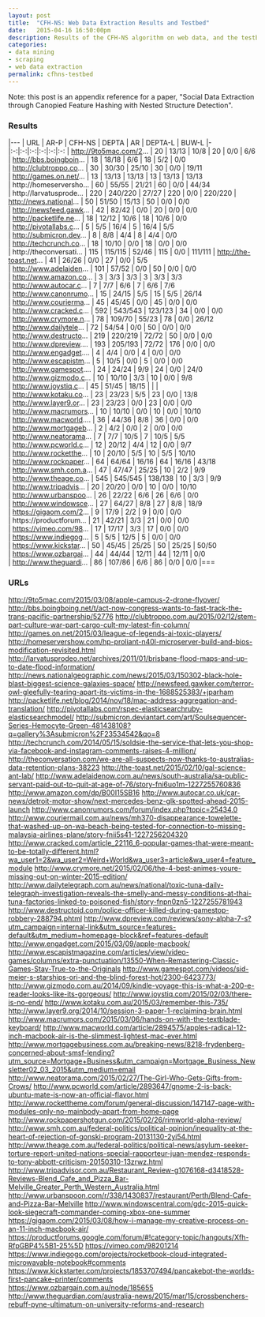 ```yaml
---
layout: post
title:  "CFH-NS: Web Data Extraction Results and Testbed"
date:   2015-04-16 16:50:00pm
description: Results of the CFH-NS algorithm on web data, and the testbed of links used.
categories:
- data mining
- scraping
- web data extraction
permalink: cfhns-testbed
---
```


Note: this post is an appendix reference for a paper, "Social Data Extraction through Canopied Feature Hashing with Nested Structure Detection".

### Results

|---
| URL | AR-P | CFH-NS | DEPTA | AR | DEPTA-L | BUW-L
|-|:-:|:-:|:-:|:-:|:-:|:-:
| http://9to5mac.com/2... | 20   | 13/13     | 10/8    | 20   | 0/0     | 6/6      
| http://bbs.boingboin... | 18   | 18/18     | 6/6     | 18   | 5/2     | 0/0      
| http://clubtroppo.co... | 30   | 30/30     | 25/10   | 30   | 0/0     | 19/11   
| http://games.on.net/... | 13   | 13/13     | 13/13   | 13   | 13/13   | 13/13   
| http://homeserversho... | 60   | 55/55     | 21/21   | 60   | 0/0     | 44/34   
| http://larvatusprode... | 220  | 240/220   | 27/27   | 220  | 0/0     | 220/220 
| http://news.national... | 50   | 51/50     | 15/13   | 50   | 0/0     | 0/0     
| http://newsfeed.gawk... | 42   | 82/42     | 0/0     | 20   | 0/0     | 0/0     
| http://packetlife.ne... | 18   | 12/12     | 10/6    | 18   | 10/6    | 0/0     
| http://pivotallabs.c... | 5    | 5/5       | 16/4    | 5    | 16/4    | 5/5     
| http://submicron.dev... | 8    | 8/8       | 4/4     | 8    | 4/4     | 0/0     
| http://techcrunch.co... | 18   | 10/10     | 0/0     | 18   | 0/0     | 0/0     
| http://theconversati... | 115  | 115/115   | 52/46   | 115  | 0/0     | 111/111 
| http://the-toast.net... | 41   | 26/26     | 0/0     | 27   | 0/0     | 5/5     
| http://www.adelaiden... | 101  | 57/52     | 0/0     | 50   | 0/0     | 0/0     
| http://www.amazon.co... | 3    | 3/3       | 3/3     | 3    | 3/3     | 3/3     
| http://www.autocar.c... | 7    | 7/7       | 6/6     | 7    | 6/6     | 7/6     
| http://www.canonrumo... | 15   | 24/15     | 5/5     | 15   | 5/5     | 26/14   
| http://www.courierma... | 45   | 45/45     | 0/0     | 45   | 0/0     | 0/0     
| http://www.cracked.c... | 592  | 543/543   | 123/123 | 34   | 0/0     | 0/0     
| http://www.crymore.n... | 78   | 109/70    | 55/23   | 78   | 0/0     | 26/12   
| http://www.dailytele... | 72   | 54/54     | 0/0     | 50   | 0/0     | 0/0     
| http://www.destructo... | 219  | 220/219   | 72/72   | 50   | 0/0     | 0/0     
| http://www.dpreview.... | 193  | 205/193   | 72/72   | 176  | 0/0     | 0/0     
| http://www.engadget.... | 4    | 4/4       | 0/0     | 4    | 0/0     | 0/0     
| http://www.escapistm... | 5    | 10/5      | 0/0     | 5    | 0/0     | 0/0     
| http://www.gamespot.... | 24   | 24/24     | 9/9     | 24   | 0/0     | 24/0    
| http://www.gizmodo.c... | 10   | 10/10     | 3/3     | 10   | 0/0     | 9/8     
| http://www.joystiq.c... | 45   | 51/45     | 18/15   |     |         |         
| http://www.kotaku.co... | 23   | 23/23     | 5/5     | 23   | 0/0     | 13/8    
| http://www.layer9.or... | 23   | 23/23     | 0/0     | 23   | 0/0     | 0/0     
| http://www.macrumors... | 10   | 10/10     | 0/0     | 10   | 0/0     | 10/10   
| http://www.macworld.... | 36   | 44/36     | 8/8     | 36   | 0/0     | 0/0     
| http://www.mortgageb... | 2    | 4/2       | 0/0     | 2    | 0/0     | 0/0     
| http://www.neatorama... | 7    | 7/7       | 10/5    | 7    | 10/5    | 5/5     
| http://www.pcworld.c... | 12   | 20/12     | 4/4     | 12   | 0/0     | 9/7     
| http://www.rocketthe... | 10   | 20/10     | 5/5     | 10   | 5/5     | 10/10   
| http://www.rockpaper... | 64   | 64/64     | 16/16   | 64   | 16/16   | 43/18   
| http://www.smh.com.a... | 47   | 47/47     | 25/25   | 10   | 2/2     | 9/9     
| http://www.theage.co... | 545  | 545/545   | 138/138 | 10   | 3/3     | 9/9     
| http://www.tripadvis... | 20   | 20/20     | 0/0     | 10   | 0/0     | 10/10   
| http://www.urbanspoo... | 26   | 22/22     | 6/6     | 26   | 6/6     | 0/0     
| http://www.windowsce... | 27   | 64/27     | 8/8     | 27   | 8/8     | 18/9    
| https://gigaom.com/2... | 9    | 17/9      | 2/2     | 9    | 0/0     | 0/0     
| https://productforum... | 21   | 42/21     | 3/3     | 21   | 0/0     | 0/0     
| https://vimeo.com/98... | 17   | 17/17     | 3/3     | 17   | 0/0     | 0/0     
| https://www.indiegog... | 5    | 5/5       | 12/5    | 5    | 0/0     | 0/0     
| https://www.kickstar... | 50   | 45/45     | 25/25   | 50   | 25/25   | 50/50   
| https://www.ozbargai... | 44   | 44/44     | 12/11   | 44   | 12/11   | 0/0     
| http://www.theguardi... | 86   | 107/86    | 6/6     | 86   | 0/0     | 0/0
|===

### URLs


http://9to5mac.com/2015/03/08/apple-campus-2-drone-flyover/
http://bbs.boingboing.net/t/act-now-congress-wants-to-fast-track-the-trans-pacific-partnership/52776
http://clubtroppo.com.au/2015/02/12/stem-part-culture-war-part-cargo-cult-my-latest-fin-column/
http://games.on.net/2015/03/league-of-legends-ai-toxic-players/
http://homeservershow.com/hp-proliant-n40l-microserver-build-and-bios-modification-revisited.html
http://larvatusprodeo.net/archives/2011/01/brisbane-flood-maps-and-up-to-date-flood-information/
http://news.nationalgeographic.com/news/2015/03/150302-black-hole-blast-biggest-science-galaxies-space/
http://newsfeed.gawker.com/terror-owl-gleefully-tearing-apart-its-victims-in-the-1688525383/+jparham
http://packetlife.net/blog/2014/nov/18/mac-address-aggregation-and-translation/
http://pivotallabs.com/rspec-elasticsearchruby-elasticsearchmodel/
http://submicron.deviantart.com/art/Soulsequencer-Series-Hemocyte-Green-481438108?q=gallery%3Asubmicron%2F23534542&qo=8
http://techcrunch.com/2014/05/15/soldsie-the-service-that-lets-you-shop-via-facebook-and-instagram-comments-raises-4-million/
http://theconversation.com/we-are-all-suspects-now-thanks-to-australias-data-retention-plans-38223
http://the-toast.net/2015/02/10/gal-science-ant-lab/
http://www.adelaidenow.com.au/news/south-australia/sa-public-servant-paid-out-to-quit-at-age-of-76/story-fni6uo1m-1227255760836
http://www.amazon.com/dp/B00I15SB16
http://www.autocar.co.uk/car-news/detroit-motor-show/next-mercedes-benz-glk-spotted-ahead-2015-launch
http://www.canonrumors.com/forum/index.php?topic=25434.0
http://www.couriermail.com.au/news/mh370-disappearance-towelette-that-washed-up-on-wa-beach-being-tested-for-connection-to-missing-malaysia-airlines-plane/story-fnii5s41-1227256204320
http://www.cracked.com/article_22116_6-popular-games-that-were-meant-to-be-totally-different.html?wa_user1=2&wa_user2=Weird+World&wa_user3=article&wa_user4=feature_module
http://www.crymore.net/2015/02/06/the-4-best-animes-youre-missing-out-on-winter-2015-edition/
http://www.dailytelegraph.com.au/news/national/toxic-tuna-daily-telegraph-investigation-reveals-the-smelly-and-messy-conditions-at-thai-tuna-factories-linked-to-poisoned-fish/story-fnpn0zn5-1227255781943
http://www.destructoid.com/police-officer-killed-during-gamestop-robbery-288794.phtml
http://www.dpreview.com/reviews/sony-alpha-7-s?utm_campaign=internal-link&utm_source=features-default&utm_medium=homepage-block&ref=features-default
http://www.engadget.com/2015/03/09/apple-macbook/
http://www.escapistmagazine.com/articles/view/video-games/columns/extra-punctuation/13550-When-Remastering-Classic-Games-Stay-True-to-the-Originals
http://www.gamespot.com/videos/sid-meier-s-starships-ori-and-the-blind-forest-hot/2300-6423773/
http://www.gizmodo.com.au/2014/09/kindle-voyage-this-is-what-a-200-e-reader-looks-like-its-gorgeous/
http://www.joystiq.com/2015/02/03/there-is-no-end/
http://www.kotaku.com.au/2015/03/remember-this-735/
http://www.layer9.org/2014/10/session-3-paper-1-reclaiming-brain.html
http://www.macrumors.com/2015/03/06/hands-on-with-the-textblade-keyboard/
http://www.macworld.com/article/2894575/apples-radical-12-inch-macbook-air-is-the-slimmest-lightest-mac-ever.html
http://www.mortgagebusiness.com.au/breaking-news/8218-frydenberg-concerned-about-smsf-lending?utm_source=Mortgage+Business&utm_campaign=Mortgage_Business_Newsletter02_03_2015&utm_medium=email
http://www.neatorama.com/2015/02/27/The-Girl-Who-Gets-Gifts-from-Crows/
http://www.pcworld.com/article/2893647/gnome-2-is-back-ubuntu-mate-is-now-an-official-flavor.html
http://www.rockettheme.com/forum/general-discussion/147147-page-with-modules-only-no-mainbody-apart-from-home-page
http://www.rockpapershotgun.com/2015/02/26/rimworld-alpha-review/
http://www.smh.com.au/federal-politics/political-opinion/inequality-at-the-heart-of-rejection-of-gonski-program-20131130-2yi54.html
http://www.theage.com.au/federal-politics/political-news/asylum-seeker-torture-report-united-nations-special-rapporteur-juan-mendez-responds-to-tony-abbott-criticism-20150310-13zrwz.html
http://www.tripadvisor.com.au/Restaurant_Review-g1076168-d3418528-Reviews-Blend_Cafe_and_Pizza_Bar-Melville_Greater_Perth_Western_Australia.html
http://www.urbanspoon.com/r/338/1430837/restaurant/Perth/Blend-Cafe-and-Pizza-Bar-Melville
http://www.windowscentral.com/gdc-2015-quick-look-siegecraft-commander-coming-xbox-one-summer
https://gigaom.com/2015/03/08/how-i-manage-my-creative-process-on-an-11-inch-macbook-air/
https://productforums.google.com/forum/#!category-topic/hangouts/Xfh-RfpGBP4%5B1-25%5D
https://vimeo.com/98201214
https://www.indiegogo.com/projects/rocketbook-cloud-integrated-microwavable-notebook#comments
https://www.kickstarter.com/projects/1853707494/pancakebot-the-worlds-first-pancake-printer/comments
https://www.ozbargain.com.au/node/185655
http://www.theguardian.com/australia-news/2015/mar/15/crossbenchers-rebuff-pyne-ultimatum-on-university-reforms-and-research
